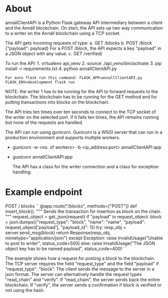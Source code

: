# About

annallClientAPI is a Python Flask gateway API intermediary between a client and the Annáll blockchain. On start, the API sets up two way communication to a writer on the Annáll blockchain using a TCP socket.

The API gets incoming requests of type:
a. GET /blocks
b. POST /block {"payload": payload}
For a POST /block, the API expects a key "payload" in a JSON object with any value.
c. GET /verified/<hash>

To run the API: 
    1. virtualenv api_venv 
    2. source ./api_venv/bin/activate 
    3. pip install -r requirements.txt 
    4. python annallClientAPI.py <local writer port>

    For auto flask run this command: FLASK_APP=annallClientAPI.py FLASK_ENV=development flask run

NOTE: the writer 1 has to be running for the API to forward requests to the blockchain. The blockchain has to be running for the GET method and for putting transactions into blocks on the blockchain.

The API tries ten times over ten seconds to connect to the TCP socket of the writer on the selected port. If it fails ten times, the API remains running but none of the requests are handled.

The API can run using gunicorn. Gunicorn is a WSGI server that can run in a production environment and supports multiple workers.

- gunicorn -w <no. of workers> -b <ip_address:port> annallClientAPI:app
- gunicorn annallClientAPI:app

  The API has a class for the writer connection and a class for exception handling.

# Example endpoint 

POST / blocks
´´
@app.route("/blocks", methods=["POST"])
def insert_block():
    """ Sends the transaction for insertion as block on the chain. """
    request_object = get_json(request)
    if "payload" in request_object:
        block = json.dumps({"request_type": "block", "name": "name", "payload": request_object['payload'], "payload_id": 1})
        try:
            resp_obj = server.send_msg(block)
            return Response(resp_obj, mimetype="application/json")
        except Exception:
            raise InvalidUsage("Unable to post to writer", status_code=500)
    else:
        raise InvalidUsage("The JSON object key has to be named payload", status_code=400)
´´

The example shows how a request for posting a block to the blockchain. 
The TCP server requires the field "request_type" and the field "payload" if "request_type": "block".
The client sends the message to the server in a json format. 
The server can alternatively handle the request types "read_chain" and "verify". 
If "read_chain", the server sends back the entire blockchain.
If "verify", the server sends a confirmation if block is verified or not using the hash.